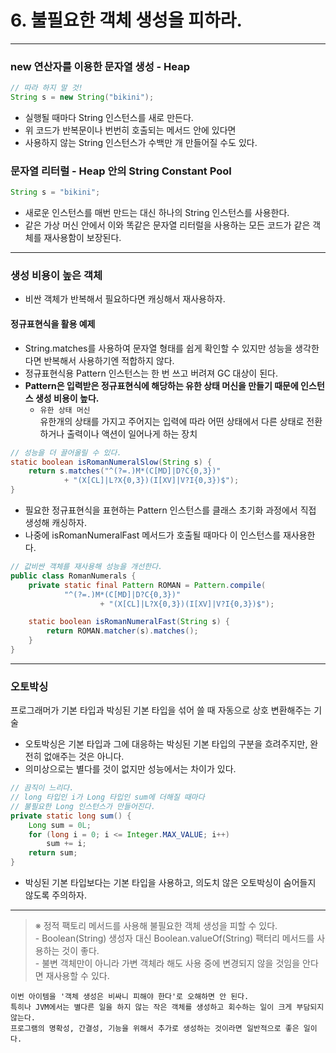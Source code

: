 # 6. 불필요한 객체 생성을 피하라.

---

### new 연산자를 이용한 문자열 생성 - Heap
```java
// 따라 하지 말 것!
String s = new String("bikini");
```
- 실행될 때마다 String 인스턴스를 새로 만든다.
- 위 코드가 반복문이나 번번히 호출되는 메서드 안에 있다면 
- 사용하지 않는 String 인스턴스가 수백만 개 만들어질 수도 있다.

### 문자열 리터럴 - Heap 안의 String Constant Pool
```java 
String s = "bikini";
```
- 새로운 인스턴스를 매번 만드는 대신 하나의 String 인스턴스를 사용한다.
- 같은 가상 머신 안에서 이와 똑같은 문자열 리터럴을 사용하는 모든 코드가 같은 객체를 재사용함이 보장된다.

---

### 생성 비용이 높은 객체
- 비싼 객체가 반복해서 필요하다면 캐싱해서 재사용하자.

#### 정규표현식을 활용 예제
- String.matches를 사용하여 문자열 형태를 쉽게 확인할 수 있지만 성능을 생각한다면 반복해서 사용하기엔 적합하지 않다.
- 정규표현식용 Pattern 인스턴스는 한 번 쓰고 버려져 GC 대상이 된다.
- <b>Pattern은 입력받은 정규표현식에 해당하는 유한 상태 머신을 만들기 때문에 인스턴스 생성 비용이 높다.</b>
  - `유한 상태 머신` <br>유한개의 상태를 가지고 주어지는 입력에 따라 어떤 상태에서 다른 상태로 전환하거나 출력이나 액션이 일어나게 하는 장치
```java
// 성능을 더 끌어올릴 수 있다.
static boolean isRomanNumeralSlow(String s) {
    return s.matches("^(?=.)M*(C[MD]|D?C{0,3})"
            + "(X[CL]|L?X{0,3})(I[XV]|V?I{0,3})$");
}
```
- 필요한 정규표현식을 표현하는 Pattern 인스턴스를 클래스 초기화 과정에서 직접 생성해 캐싱하자.
- 나중에 isRomanNumeralFast 메서드가 호출될 때마다 이 인스턴스를 재사용한다.
```java
// 값비싼 객체를 재사용해 성능을 개선한다.
public class RomanNumerals {
    private static final Pattern ROMAN = Pattern.compile(
            "^(?=.)M*(C[MD]|D?C{0,3})"
                    + "(X[CL]|L?X{0,3})(I[XV]|V?I{0,3})$");

    static boolean isRomanNumeralFast(String s) {
        return ROMAN.matcher(s).matches();
    }
}
```

---

### 오토박싱

프로그래머가 기본 타입과 박싱된 기본 타입을 섞어 쓸 때 자동으로 상호 변환해주는 기술
- 오토박싱은 기본 타입과 그에 대응하는 박싱된 기본 타입의 구분을 흐려주지만, 완전히 없애주는 것은 아니다.
- 의미상으로는 별다를 것이 없지만 성능에서는 차이가 있다.
```java
// 끔직이 느리다.
// long 타입인 i가 Long 타입인 sum에 더해질 때마다
// 불필요한 Long 인스턴스가 만들어진다. 
private static long sum() {
    Long sum = 0L;
    for (long i = 0; i <= Integer.MAX_VALUE; i++)
        sum += i;
    return sum;
}
```
- 박싱된 기본 타입보다는 기본 타입을 사용하고, 의도치 않은 오토박싱이 숨어들지 않도록 주의하자.

---

<blockquote>
※ 정적 팩토리 메서드를 사용해 불필요한 객체 생성을 피할 수 있다. <br>
- Boolean(String) 생성자 대신 Boolean.valueOf(String) 팩터리 메서드를 사용하는 것이 좋다. <br>
- 불변 객체만이 아니라 가변 객체라 해도 사용 중에 변경되지 않을 것임을 안다면 재사용할 수 있다.
</blockquote>

```
이번 아이템을 '객체 생성은 비싸니 피해야 한다'로 오해하면 안 된다.
특히나 JVM에서는 별다른 일을 하지 않는 작은 객체를 생성하고 회수하는 일이 크게 부담되지 않는다.
프로그램의 명확성, 간결성, 기능을 위해서 추가로 생성하는 것이라면 일반적으로 좋은 일이다.
```